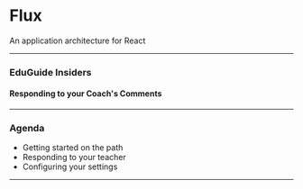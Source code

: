 # Flux 

An application architecture for React

---

### EduGuide Insiders

#### Responding to your Coach's Comments

---

### Agenda

* Getting started on the path
* Responding to your teacher
* Configuring your settings

---
